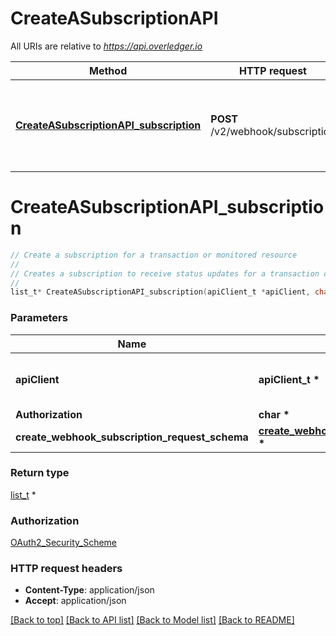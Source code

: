 # CreateASubscriptionAPI

All URIs are relative to *https://api.overledger.io*

Method | HTTP request | Description
------------- | ------------- | -------------
[**CreateASubscriptionAPI_subscription**](CreateASubscriptionAPI.md#CreateASubscriptionAPI_subscription) | **POST** /v2/webhook/subscription | Create a subscription for a transaction or monitored resource 


# **CreateASubscriptionAPI_subscription**
```c
// Create a subscription for a transaction or monitored resource 
//
// Creates a subscription to receive status updates for a transaction created in Overledger, or to receive updates each time a transaction happens on the requested DLT for a resource (e.g. address) being monitored, to the requested callback URL.  Subscriptions are created using an Overledger Transaction ID or Resource Monitoring ID
//
list_t* CreateASubscriptionAPI_subscription(apiClient_t *apiClient, char * Authorization, create_webhook_subscription_request_schema_t * create_webhook_subscription_request_schema);
```

### Parameters
Name | Type | Description  | Notes
------------- | ------------- | ------------- | -------------
**apiClient** | **apiClient_t \*** | context containing the client configuration |
**Authorization** | **char \*** |  | 
**create_webhook_subscription_request_schema** | **[create_webhook_subscription_request_schema_t](create_webhook_subscription_request_schema.md) \*** |  | 

### Return type

[list_t](create_webhook_subscription_response_schema.md) *


### Authorization

[OAuth2_Security_Scheme](../README.md#OAuth2_Security_Scheme)

### HTTP request headers

 - **Content-Type**: application/json
 - **Accept**: application/json

[[Back to top]](#) [[Back to API list]](../README.md#documentation-for-api-endpoints) [[Back to Model list]](../README.md#documentation-for-models) [[Back to README]](../README.md)

